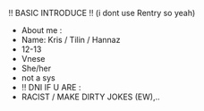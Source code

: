 !! BASIC INTRODUCE !! (i dont use Rentry so yeah)
- About me :
- Name: Kris / Tilin / Hannaz
- 12-13
- Vnese
- She/her
- not a sys 
- !! DNI IF U ARE :
- RACIST / MAKE DIRTY JOKES (EW),.. 
